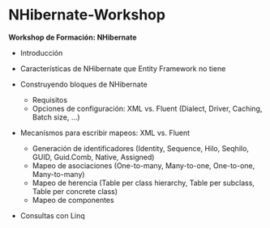 # NHibernate-Workshop
<b>Workshop de Formación: NHibernate</b>

* Introducción

* Características de NHibernate que Entity Framework no tiene

* Construyendo bloques de NHibernate
  - Requisitos
  - Opciones de configuración: XML vs. Fluent
      (Dialect, Driver, Caching, Batch size, ...)

* Mecanísmos para escribir mapeos: XML vs. Fluent
  - Generación de identificadores
      (Identity, Sequence, Hilo, Seqhilo, GUID, Guid.Comb, Native, Assigned)
  - Mapeo de asociaciones
      (One-to-many, Many-to-one, One-to-one, Many-to-many)
  - Mapeo de herencia
      (Table per class hierarchy, Table per subclass, Table per concrete class)
  - Mapeo de componentes
 
* Consultas con Linq
